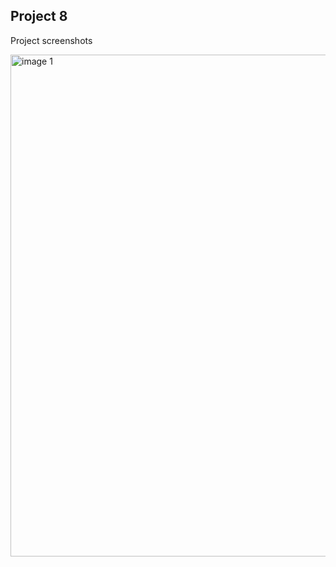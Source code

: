 ## Project 8

Project screenshots

<img width="803" alt="image 1" src="https://user-images.githubusercontent.com/40737166/169367731-f826a5ae-e4ec-4c02-a70f-7893bc972425.PNG">
